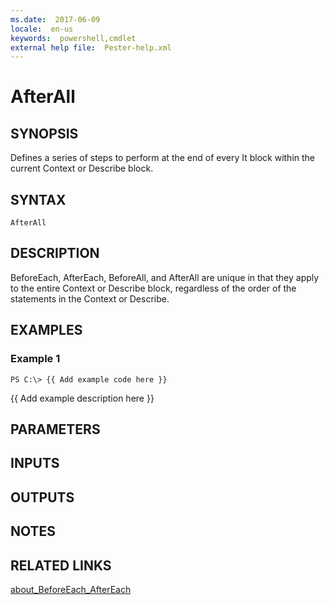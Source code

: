 ```yaml
---
ms.date:  2017-06-09
locale:  en-us
keywords:  powershell,cmdlet
external help file:  Pester-help.xml
---
```


# AfterAll

## SYNOPSIS
Defines a series of steps to perform at the end of every It block within
the current Context or Describe block.

## SYNTAX

```
AfterAll
```

## DESCRIPTION
BeforeEach, AfterEach, BeforeAll, and AfterAll are unique in that they apply
to the entire Context or Describe block, regardless of the order of the
statements in the Context or Describe.

## EXAMPLES

### Example 1
```
PS C:\> {{ Add example code here }}
```

{{ Add example description here }}

## PARAMETERS

## INPUTS

## OUTPUTS

## NOTES

## RELATED LINKS

[about_BeforeEach_AfterEach]()


